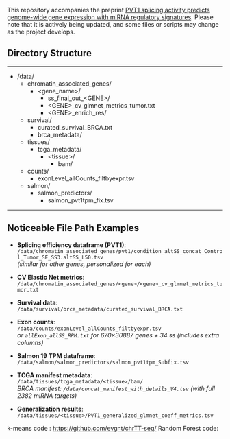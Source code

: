 This repository accompanies the preprint [PVT1 splicing activity predicts genome-wide gene expression with miRNA regulatory signatures](https://www.biorxiv.org/content/10.1101/2025.07.25.666741v1). Please note that it is actively being updated, and some files or scripts may change as the project develops.







## Directory Structure

---

- /data/
  - chromatin_associated_genes/
    - &lt;gene_name&gt;/
      - ss_final_out_&lt;GENE&gt;/
      - &lt;GENE&gt;_cv_glmnet_metrics_tumor.txt
      - &lt;GENE&gt;_enrich_res/
  - survival/
    - curated_survival_BRCA.txt
    - brca_metadata/
  - tissues/
    - tcga_metadata/
      - &lt;tissue&gt;/
        - bam/
  - counts/
    - exonLevel_allCounts_filtbyexpr.tsv
  - salmon/
    - salmon_predictors/
      - salmon_pvt1tpm_fix.tsv

---

## Noticeable File Path Examples

- **Splicing efficiency dataframe (PVT1)**:  
  `/data/chromatin_associated_genes/pvt1/condition_altSS_concat_Control_Tumor_SE_SS3.altSS_L50.tsv`  
  _(similar for other genes, personalized for each)_

- **CV Elastic Net metrics**:  
  `/data/chromatin_associated_genes/<gene>/<gene>_cv_glmnet_metrics_tumor.txt`

- **Survival data**:  
  `/data/survival/brca_metadata/curated_survival_BRCA.txt`

- **Exon counts**:  
  `/data/counts/exonLevel_allCounts_filtbyexpr.tsv`  
  _or `allExon_allSS_RPM.txt` for 670×30887 genes + 34 ss (includes extra columns)_

- **Salmon 19 TPM dataframe**:  
  `/data/salmon/salmon_predictors/salmon_pvt1tpm_Subfix.tsv`

- **TCGA manifest metadata**:  
  `/data/tissues/tcga_metadata/<tissue>/bam/`  
  _BRCA manifest: `/data/concat_manifest_with_details_V4.tsv` (with full 2382 miRNA targets)_

- **Generalization results**:  
  `/data/tissues/<tissue>/PVT1_generalized_glmnet_coeff_metrics.tsv`



k-means code : https://github.com/evgnt/chrTT-seq/
Random Forest code: 

